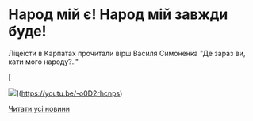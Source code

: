 # Народ мій є! Народ мій завжди буде!

Ліцеїсти в Карпатах прочитали вірш Василя Симоненка "Де зараз ви, кати мого народу?.."

[

![](/images/blog/народ-мій-є-народ-мій-завжди-буде/вірш.png)](https://youtu.be/-o0D2rhcnps)





[Читати усі новини](/news)

